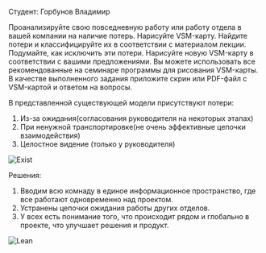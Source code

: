 Студент: Горбунов Владимир

   Проанализируйте свою повседневную работу или работу отдела в вашей компании на наличие потерь.
Нарисуйте VSM-карту.
Найдите потери и классифицируйте их в соответствии с материалом лекции.
Подумайте, как исключить эти потери.
Нарисуйте новую VSM-карту в соответствии с вашими предложениями.
Вы можете использовать все рекомендованные на семинаре программы для рисования VSM-карты.
В качестве выполненного задания приложите скрин или PDF-файл с VSM-картой и ответом на вопросы.



В представленной существующей модели присутствуют потери:

1. Из-за ожидания(согласования руководителя на некоторых этапах)
3. При ненужной транспортировке(не очень эффективные цепочки взаимодействия)
5. Целостное видение (только у руководителя)

![Exist](https://github.com/VladimirGorF/Agile/assets/110591063/474e3573-89f5-4866-b7bd-59870c1318c0)



Решения:
1.  Вводим всю комнаду в единое информационное пространство, где все работают одновременно над проектом.
2.  Устранены цепочки ожидания работы других отделов.
3.  У всех есть понимание того, что происходит рядом и глобально в проекте, что улучшает решения и продукт.



![Lean](https://github.com/VladimirGorF/Agile/assets/110591063/368791b9-1c1c-40ad-93a0-2bb455006e60)
